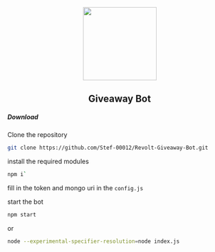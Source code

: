 <p align="center"><img src="https://autumn.revolt.chat/avatars/BQ3Azb6_b3C8Oa3zp9reCt-M8SArFSQ4nO46YO6N7S/AddText_03-08-10.48.12.png" width="165px" height="165px"></p>
<h2 align="center">Giveaway Bot</h2>

<h5>Download</h5>
Clone the repository

```bash
git clone https://github.com/Stef-00012/Revolt-Giveaway-Bot.git
```

install the required modules

```bash
npm i`
```

fill in the token and mongo uri in the `config.js`

start the bot

```bash
npm start
```
or
```bash
node --experimental-specifier-resolution=node index.js
```
